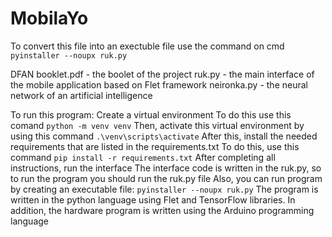 # MobilaYo
To convert this file into an exectuble file use the command on cmd
``` pyinstaller --noupx ruk.py ```

DFAN booklet.pdf - the boolet of the project
ruk.py - the main interface of the mobile application based on Flet framework
neironka.py - the neural network of an artificial intelligence


To run this program:
Create a virtual environment
To do this use this comand
``` python -m venv venv ```
Then, activate this virtual environment by using this command
``` .\venv\scripts\activate ```
After this, install the needed requirements that are listed in the requirements.txt
To do this, use this command
``` pip install -r requirements.txt ```
After completing all instructions, run the interface
The interface code is written in the ruk.py, so to run the program you should run the ruk.py file
Also, you can run program by creating an executable file:
``` pyinstaller --noupx ruk.py ```
The program is written in the python language using Flet and TensorFlow libraries.
In addition, the hardware program is written using the Arduino programming language
